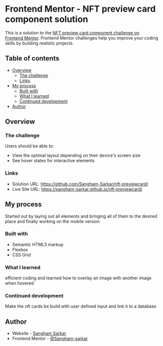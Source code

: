# Frontend Mentor - NFT preview card component solution

This is a solution to the [NFT preview card component challenge on Frontend Mentor](https://www.frontendmentor.io/challenges/nft-preview-card-component-SbdUL_w0U). Frontend Mentor challenges help you improve your coding skills by building realistic projects. 

## Table of contents

- [Overview](#overview)
  - [The challenge](#the-challenge)
  - [Links](#links)
- [My process](#my-process)
  - [Built with](#built-with)
  - [What I learned](#what-i-learned)
  - [Continued development](#continued-development)
- [Author](#author)

## Overview

### The challenge

Users should be able to:

- View the optimal layout depending on their device's screen size
- See hover states for interactive elements

### Links

- Solution URL: https://github.com/Sangham-Sarkar/nft-previewcard/
- Live Site URL: https://sangham-sarkar.github.io/nft-previewcard/

## My process
Started out by laying out all elements and bringing all of them to the desired place and 
finally working on the mobile version
### Built with

- Semantic HTML5 markup
- Flexbox
- CSS Grid

### What I learned

efficient coding and learned how to overlay an image with another image when hovered

### Continued development

Make the nft cards be build with user defined input and link it to a database


## Author

- Website - [Sangham Sarkar](https://github.com/Sangham-Sarkar)
- Frontend Mentor - [@Sangham-sarkar](https://www.frontendmentor.io/profile/Sangham-Sarkar)